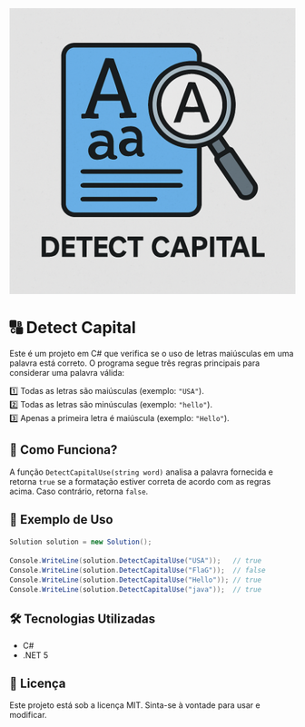 ![Imagem do Projeto](projeto.png)

# 🔠 Detect Capital

Este é um projeto em C# que verifica se o uso de letras maiúsculas em uma palavra está correto. O programa segue três regras principais para considerar uma palavra válida:

1️⃣ Todas as letras são maiúsculas (exemplo: `"USA"`).  
2️⃣ Todas as letras são minúsculas (exemplo: `"hello"`).  
3️⃣ Apenas a primeira letra é maiúscula (exemplo: `"Hello"`).  

## 🚀 Como Funciona?

A função `DetectCapitalUse(string word)` analisa a palavra fornecida e retorna `true` se a formatação estiver correta de acordo com as regras acima. Caso contrário, retorna `false`.

## 📌 Exemplo de Uso

```csharp
Solution solution = new Solution();

Console.WriteLine(solution.DetectCapitalUse("USA"));   // true
Console.WriteLine(solution.DetectCapitalUse("FlaG"));  // false
Console.WriteLine(solution.DetectCapitalUse("Hello")); // true
Console.WriteLine(solution.DetectCapitalUse("java"));  // true
```

## 🛠️ Tecnologias Utilizadas

- C#
- .NET 5

## 📜 Licença  

Este projeto está sob a licença MIT. Sinta-se à vontade para usar e modificar.  
